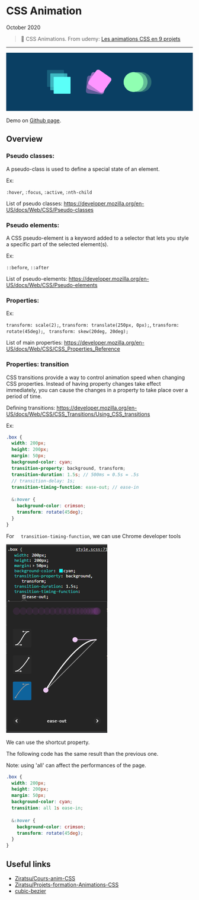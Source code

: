 # CSS Animation



October 2020

> 🔨  CSS Animations. From udemy: [Les animations CSS en 9 projets](https://www.udemy.com/course/les-animations-css-en-9-projets/) 

* * *

![logo](_readme-img/logo.png)



Demo on [Github page](https://raigyo.github.io/css-animations/).

## Overview

### Pseudo classes:

A pseudo-class is used to define a special state of an element.

Ex: 

`:hover`, `:focus`,  `:active`, `:nth-child`

List of pseudo classes: https://developer.mozilla.org/en-US/docs/Web/CSS/Pseudo-classes

### Pseudo elements:

A CSS pseudo-element is a keyword added to a selector that lets you style a specific part of the selected element(s).

Ex:

`::before`, `::after`

List of pseudo-elements: https://developer.mozilla.org/en-US/docs/Web/CSS/Pseudo-elements

### Properties:

Ex:

 `transform: scale(2);`, `transform: translate(250px, 0px);`, `transform: rotate(45deg);`, ` transform: skew(20deg, 20deg);`

List of main properties: https://developer.mozilla.org/en-US/docs/Web/CSS/CSS_Properties_Reference

### Properties: transition

CSS transitions provide a way to control animation speed when changing CSS properties. Instead of having property changes take effect immediately, you can cause the changes in a property to take place over a period of time.

Defining transitions: https://developer.mozilla.org/en-US/docs/Web/CSS/CSS_Transitions/Using_CSS_transitions

Ex:

````scss
.box {
  width: 200px;
  height: 200px;
  margin: 50px;
  background-color: cyan;
  transition-property: background, transform;
  transition-duration: 1.5s; // 500ms = 0.5s = .5s
  // transition-delay: 1s;
  transition-timing-function: ease-out; // ease-in

  &:hover {
    background-color: crimson;
    transform: rotate(45deg);
  }
}
````

For `  transition-timing-function`, we can use Chrome developer tools

![capture](_readme-img/bezier-01.PNG)

We can use the shortcut property.

The following code has the same result than the previous one.

Note: using 'all' can affect the performances of the page.

````scss
.box {
  width: 200px;
  height: 200px;
  margin: 50px;
  background-color: cyan;
  transition: all 1s ease-in;

  &:hover {
    background-color: crimson;
    transform: rotate(45deg);
  }
}
````



## Useful links

- [Ziratsu/Cours-anim-CSS](https://github.com/Ziratsu/Cours-anim-CSS)
- [Ziratsu/Projets-formation-Animations-CSS](https://github.com/Ziratsu/Projets-formation-Animations-CSS)
- [cubic-bezier](https://cubic-bezier.com/)